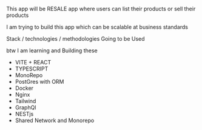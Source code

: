 
This app will be RESALE app where users can list their products or sell their products

I am trying to build this app which can be scalable at business standards

Stack / technologies / methodologies  Going to be Used

btw I am learning and Building these 

- VITE + REACT 
- TYPESCRIPT
- MonoRepo
- PostGres with ORM
- Docker
- Nginx
- Tailwind
- GraphQl
- NESTjs
- Shared Network and Monorepo
